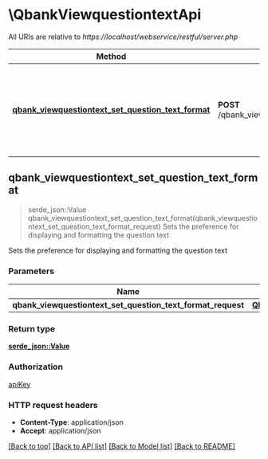 # \QbankViewquestiontextApi

All URIs are relative to *https://localhost/webservice/restful/server.php*

Method | HTTP request | Description
------------- | ------------- | -------------
[**qbank_viewquestiontext_set_question_text_format**](QbankViewquestiontextApi.md#qbank_viewquestiontext_set_question_text_format) | **POST** /qbank_viewquestiontext_set_question_text_format | Sets the preference for displaying and formatting the question text



## qbank_viewquestiontext_set_question_text_format

> serde_json::Value qbank_viewquestiontext_set_question_text_format(qbank_viewquestiontext_set_question_text_format_request)
Sets the preference for displaying and formatting the question text

Sets the preference for displaying and formatting the question text

### Parameters


Name | Type | Description  | Required | Notes
------------- | ------------- | ------------- | ------------- | -------------
**qbank_viewquestiontext_set_question_text_format_request** | [**QbankViewquestiontextSetQuestionTextFormatRequest**](QbankViewquestiontextSetQuestionTextFormatRequest.md) |  | [required] |

### Return type

[**serde_json::Value**](serde_json::Value.md)

### Authorization

[apiKey](../README.md#apiKey)

### HTTP request headers

- **Content-Type**: application/json
- **Accept**: application/json

[[Back to top]](#) [[Back to API list]](../README.md#documentation-for-api-endpoints) [[Back to Model list]](../README.md#documentation-for-models) [[Back to README]](../README.md)

